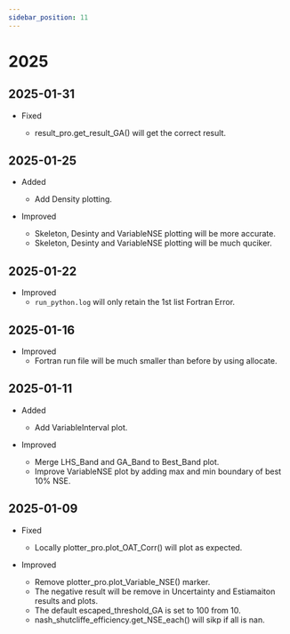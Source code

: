 ```yaml
---
sidebar_position: 11
---
```


# 2025

<!-- # TODO
Add plot uncertainty rank plot

KS plot 全局敏感性分析
-  -->

## 2025-01-31

- Fixed

  - result_pro.get_result_GA() will get the correct result.

## 2025-01-25

- Added

  - Add Density plotting.

- Improved
  - Skeleton, Desinty and VariableNSE plotting will be more accurate.
  - Skeleton, Desinty and VariableNSE plotting will be much quciker.

## 2025-01-22

- Improved
  - `run_python.log` will only retain the 1st list Fortran Error.

## 2025-01-16

- Improved
  - Fortran run file will be much smaller than before by using allocate.

## 2025-01-11

- Added

  - Add VariableInterval plot.

- Improved
  - Merge LHS_Band and GA_Band to Best_Band plot.
  - Improve VariableNSE plot by adding max and min boundary of best 10% NSE.

## 2025-01-09

- Fixed

  - Locally plotter_pro.plot_OAT_Corr() will plot as expected.

- Improved
  - Remove plotter_pro.plot_Variable_NSE() marker.
  - The negative result will be remove in Uncertainty and Estiamaiton results and plots.
  - The default escaped_threshold_GA is set to 100 from 10.
  - nash_shutcliffe_efficiency.get_NSE_each() will sikp if all is nan.
